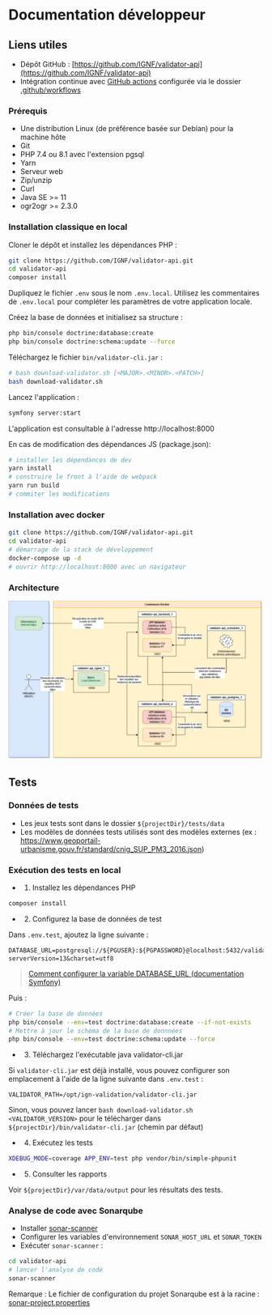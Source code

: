 # Documentation développeur

## Liens utiles

* Dépôt GitHub : [https://github.com/IGNF/validator-api](https://github.com/IGNF/validator-api)
* Intégration continue avec [GitHub actions](https://github.com/IGNF/validator-api/actions) configurée via le dossier [.github/workflows](https://github.com/IGNF/validator-api/tree/master/.github/workflows)

### Prérequis

- Une distribution Linux (de préférence basée sur Debian) pour la machine hôte
- Git
- PHP 7.4 ou 8.1 avec l'extension pgsql
- Yarn
- Serveur web
- Zip/unzip
- Curl
- Java SE >= 11
- ogr2ogr >= 2.3.0

### Installation classique en local

Cloner le dépôt et installez les dépendances PHP :

```bash
git clone https://github.com/IGNF/validator-api.git
cd validator-api
composer install
```

Dupliquez le fichier `.env` sous le nom `.env.local`.
Utilisez les commentaires de `.env.local` pour compléter les paramètres de votre application locale.

Créez la base de données et initialisez sa structure :

```bash
php bin/console doctrine:database:create
php bin/console doctrine:schema:update --force
```

Téléchargez le fichier `bin/validator-cli.jar` :

```bash
# bash download-validator.sh [<MAJOR>.<MINOR>.<PATCH>]
bash download-validator.sh
```

Lancez l'application :

```bash
symfony server:start
```

L'application est consultable à l'adresse http://localhost:8000


En cas de modification des dépendances JS (package.json):

```bash
# installer les dépendances de dev
yarn install
# construire le front à l'aide de webpack
yarn run build
# commiter les modifications
```

### Installation avec docker

```bash
git clone https://github.com/IGNF/validator-api.git
cd validator-api
# démarrage de la stack de développement
docker-compose up -d
# ouvrir http://localhost:8000 avec un navigateur
```

### Architecture

![Architecture](architecture.jpg)


## Tests

### Données de tests

* Les jeux tests sont dans le dossier `${projectDir}/tests/data`
* Les modèles de données tests utilisés sont des modèles externes (ex : https://www.geoportail-urbanisme.gouv.fr/standard/cnig_SUP_PM3_2016.json)

### Exécution des tests en local

* 1) Installez les dépendances PHP

```bash
composer install
```

* 2) Configurez la base de données de test

Dans `.env.test`, ajoutez la ligne suivante :

```
DATABASE_URL=postgresql://${PGUSER}:${PGPASSWORD}@localhost:5432/validator_api_test?serverVersion=13&charset=utf8
```

> [Comment configurer la variable DATABASE_URL (documentation Symfony)](https://symfony.com/doc/4.4/doctrine.html#configuring-the-database)

Puis :

```bash
# Créer la base de données
php bin/console --env=test doctrine:database:create --if-not-exists
# Mettre à jour le schéma de la base de donnnées
php bin/console --env=test doctrine:schema:update --force
```

* 3) Téléchargez l'exécutable java validator-cli.jar

Si `validator-cli.jar` est déjà installé, vous pouvez configurer son emplacement à l'aide de la ligne suivante dans `.env.test` :

```
VALIDATOR_PATH=/opt/ign-validation/validator-cli.jar
```

Sinon, vous pouvez lancer `bash download-validator.sh <VALIDATOR_VERSION>` pour le télécharger dans `${projectDir}/bin/validator-cli.jar` (chemin par défaut)

* 4) Exécutez les tests

```bash
XDEBUG_MODE=coverage APP_ENV=test php vendor/bin/simple-phpunit
```

* 5) Consulter les rapports

Voir `${projectDir}/var/data/output` pour les résultats des tests.


### Analyse de code avec Sonarqube

* Installer [sonar-scanner](https://docs.sonarqube.org/latest/analysis/scan/sonarscanner/)
* Configurer les variables d'environnement `SONAR_HOST_URL` et `SONAR_TOKEN`
* Exécuter `sonar-scanner` :

```bash
cd validator-api
# lancer l'analyse de code
sonar-scanner
```

Remarque : Le fichier de configuration du projet Sonarqube est à la racine : [sonar-project.properties](../sonar-project.properties)
